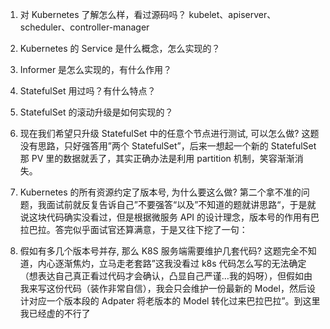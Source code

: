 1. 对 Kubernetes 了解怎么样，看过源码吗？
kubelet、apiserver、scheduler、controller-manager

2. Kubernetes 的 Service 是什么概念，怎么实现的？

3. Informer 是怎么实现的，有什么作用？

4. StatefulSet 用过吗？有什么特点？

5. StatefulSet 的滚动升级是如何实现的？

6. 现在我们希望只升级 StatefulSet 中的任意个节点进行测试, 可以怎么做? 
    这题没有思路，只好强答用”两个 StatefulSet”，后来一想起一个新的 StatefulSet 那 PV 里的数据就丢了，其实正确办法是利用 partition 机制，笑容渐渐消失。

7. Kubernetes 的所有资源约定了版本号, 为什么要这么做?
    第二个拿不准的问题，我面试前就反复告诉自己”不要强答“以及”不知道的题就讲思路“，于是就说这块代码确实没看过，但是根据微服务 API 的设计理念，版本号的作用有巴拉巴拉。答完似乎面试官还算满意，于是又往下挖了一句：

8. 假如有多几个版本号并存, 那么 K8S 服务端需要维护几套代码?
    这题完全不知道，内心逐渐焦灼，立马走老套路”这我没看过 k8s 代码怎么写的无法确定（想表达自己真正看过代码才会确认，凸显自己严谨…我的妈呀），但假如由我来写这份代码（装作非常自信），我会只会维护一份最新的 Model，然后设计对应一个版本段的 Adpater 将老版本的 Model 转化过来巴拉巴拉”。到这里我已经虚的不行了


